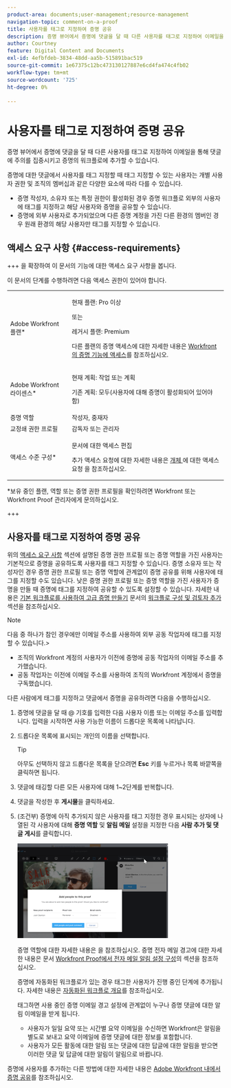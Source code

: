 ```yaml
---
product-area: documents;user-management;resource-management
navigation-topic: comment-on-a-proof
title: 사용자를 태그로 지정하여 증명 공유
description: 증명 뷰어에서 증명에 댓글을 달 때 다른 사용자를 태그로 지정하여 이메일을 통해 댓글에 주의를 집중시키고 증명의 워크플로에 추가할 수 있습니다.
author: Courtney
feature: Digital Content and Documents
exl-id: 4efbfdeb-3834-48dd-aa5b-515891bac519
source-git-commit: 1e67375c12bc473130127887e6cd4fa474c4fb02
workflow-type: tm+mt
source-wordcount: '725'
ht-degree: 0%

---
```


# 사용자를 태그로 지정하여 증명 공유

증명 뷰어에서 증명에 댓글을 달 때 다른 사용자를 태그로 지정하여 이메일을 통해 댓글에 주의를 집중시키고 증명의 워크플로에 추가할 수 있습니다.

증명에 대한 댓글에서 사용자를 태그 지정할 때 태그 지정할 수 있는 사용자는 개별 사용자 권한 및 조직의 멤버십과 같은 다양한 요소에 따라 다를 수 있습니다.

* 증명 작성자, 소유자 또는 특정 권한이 활성화된 경우 증명 워크플로 외부의 사용자에 태그를 지정하고 해당 사용자와 증명을 공유할 수 있습니다.
* 증명에 외부 사용자로 추가되었으며 다른 증명 계정을 가진 다른 환경의 멤버인 경우 원래 환경의 해당 사용자만 태그를 지정할 수 있습니다. <!--For more information, see [Proofing collaboration limitations with people outside of your organization](../../../../review-and-approve-work/proofing/tips-tricks-and-troubleshooting/collaboration-with-members-outside-of-your-organization.md)-->

## 액세스 요구 사항 {#access-requirements}

+++ 을 확장하여 이 문서의 기능에 대한 액세스 요구 사항을 봅니다.

이 문서의 단계를 수행하려면 다음 액세스 권한이 있어야 합니다.

<table style="table-layout:auto"> 
 <col> 
 <col> 
 <tbody> 
  <tr> 
   <td role="rowheader">Adobe Workfront 플랜*</td> 
   <td> <p>현재 플랜: Pro 이상</p> <p>또는</p> <p>레거시 플랜: Premium</p> <p>다른 플랜의 증명 액세스에 대한 자세한 내용은 <a href="/help/quicksilver/administration-and-setup/manage-workfront/configure-proofing/access-to-proofing-functionality.md" class="MCXref xref">Workfront의 증명 기능에 액세스</a>를 참조하십시오.</p> </td> 
  </tr> 
  <tr> 
   <td role="rowheader">Adobe Workfront 라이센스*</td> 
   <td> <p>현재 계획: 작업 또는 계획</p> <p>기존 계획: 모두(사용자에 대해 증명이 활성화되어 있어야 함)</p> </td> 
  </tr> 
  <tr data-mc-conditions=""> 
   <td role="rowheader">증명 역할</td> 
   <td>작성자, 중재자</td> 
  </tr> 
  <tr data-mc-conditions=""> 
   <td role="rowheader">교정쇄 권한 프로필 </td> 
   <td>감독자 또는 관리자</td> 
  </tr> 
  <tr data-mc-conditions=""> 
   <td role="rowheader">액세스 수준 구성*</td> 
   <td> <p>문서에 대한 액세스 편집</p> <p>추가 액세스 요청에 대한 자세한 내용은 <a href="../../../../workfront-basics/grant-and-request-access-to-objects/request-access.md" class="MCXref xref">개체 </a>에 대한 액세스 요청 을 참조하십시오.</p> </td> 
  </tr> 
 </tbody> 
</table>

&#42;보유 중인 플랜, 역할 또는 증명 권한 프로필을 확인하려면 Workfront 또는 Workfront Proof 관리자에게 문의하십시오.

+++

## 사용자를 태그로 지정하여 증명 공유

위의 [액세스 요구 사항](#access-requirements) 섹션에 설명된 증명 권한 프로필 또는 증명 역할을 가진 사용자는 기본적으로 증명을 공유하도록 사용자를 태그 지정할 수 있습니다. 증명 소유자 또는 작성자인 경우 증명 권한 프로필 또는 증명 역할에 관계없이 증명 공유를 위해 사용자에 태그를 지정할 수도 있습니다. 낮은 증명 권한 프로필 또는 증명 역할을 가진 사용자가 증명을 만들 때 증명에 태그를 지정하여 공유할 수 있도록 설정할 수 있습니다. 자세한 내용은 [기본 워크플로를 사용하여 고급 증명 만들기](../../../../review-and-approve-work/proofing/creating-proofs-within-workfront/configure-basic-proof-workflow.md) 문서의 [워크플로 구성 및 검토자 추가](../../../../review-and-approve-work/proofing/creating-proofs-within-workfront/configure-basic-proof-workflow.md#configur) 섹션을 참조하십시오.

>[!NOTE]
>
>다음 중 하나가 참인 경우에만 이메일 주소를 사용하여 외부 공동 작업자에 태그를 지정할 수 있습니다.>
>* 조직의 Workfront 계정의 사용자가 이전에 증명에 공동 작업자의 이메일 주소를 추가했습니다.
>* 공동 작업자는 이전에 이메일 주소를 사용하여 조직의 Workfront 계정에서 증명을 구독했습니다.
>

다른 사람에게 태그를 지정하고 댓글에서 증명을 공유하려면 다음을 수행하십시오.

1. 증명에 댓글을 달 때 @ 기호를 입력한 다음 사용자 이름 또는 이메일 주소를 입력합니다. 입력을 시작하면 사용 가능한 이름이 드롭다운 목록에 나타납니다.
1. 드롭다운 목록에 표시되는 개인의 이름을 선택합니다.

   >[!TIP]
   >
   >아무도 선택하지 않고 드롭다운 목록을 닫으려면 **Esc** 키를 누르거나 목록 바깥쪽을 클릭하면 됩니다.

1. 댓글에 태깅할 다른 모든 사용자에 대해 1~2단계를 반복합니다.
1. 댓글을 작성한 후 **게시물**&#x200B;을 클릭하세요.
1. (조건부) 증명에 아직 추가되지 않은 사용자를 태그 지정한 경우 표시되는 상자에 나열된 각 사용자에 대해 **증명 역할** 및 **알림 메일** 설정을 지정한 다음 **사람 추가 및 댓글 게시**&#x200B;를 클릭합니다.

   ![증명에 사람 추가](assets/add-people-to-proof-350x220.png)

   증명 역할에 대한 자세한 내용은 을 참조하십시오. 증명 전자 메일 경고에 대한 자세한 내용은 문서 [Workfront Proof에서 전자 메일 알림 설정 구성](../../../../workfront-proof/wp-emailsntfctns/email-alerts/config-email-notification-settings-wp.md)의 섹션을 참조하십시오.

   증명에 자동화된 워크플로가 있는 경우 태그한 사용자가 진행 중인 단계에 추가됩니다. 자세한 내용은 [자동화된 워크플로 개요](../../../../review-and-approve-work/proofing/proofing-overview/automated-workflow.md)를 참조하십시오.

   태그하면 사용 중인 증명 이메일 경고 설정에 관계없이 누구나 증명 댓글에 대한 알림 이메일을 받게 됩니다.

   * 사용자가 일일 요약 또는 시간별 요약 이메일을 수신하면 Workfront은 알림을 별도로 보내고 요약 이메일에 증명 댓글에 대한 정보를 포함합니다.
   * 사용자가 모든 활동에 대한 알림 또는 댓글에 대한 답글에 대한 알림을 받으면 이러한 댓글 및 답글에 대한 알림이 알림으로 바뀝니다.

증명에 사용자를 추가하는 다른 방법에 대한 자세한 내용은 [Adobe Workfront 내에서 증명 공유](../../../../review-and-approve-work/proofing/managing-proofs-within-workfront/share-a-proof-in-workfront.md)를 참조하십시오.
